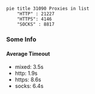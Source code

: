 
```mermaid
pie title 31090 Proxies in list
    "HTTP" : 21227
    "HTTPS": 4146
    "SOCKS" : 8817
```

### Some Info
#### Average Timeout

- mixed: 3.5s
- http: 1.9s
- https: 8.6s
- socks: 6.4s